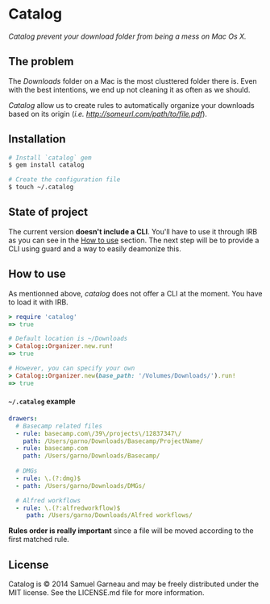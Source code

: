 # Catalog
*Catalog prevent your download folder from being a mess on Mac Os X.*

## The problem

The *Downloads* folder on a Mac is the most clusttered folder there is. Even with the best intentions, we end up not cleaning it as often as we should.

*Catalog* allow us to create rules to automatically organize your downloads based on its origin (*i.e. http://someurl.com/path/to/file.pdf*).

## Installation

```bash
# Install `catalog` gem
$ gem install catalog

# Create the configuration file
$ touch ~/.catalog
```

## State of project

The current version **doesn't include a CLI**. You'll have to use it through IRB as you can see in the [How to use](#how-to-use) section. The next step will be to provide a CLI using guard and a way to easily deamonize this.

## How to use

As mentionned above, *catalog* does not offer a CLI at the moment. You have to load it with IRB.

```ruby
> require 'catalog'
=> true

# Default location is ~/Downloads
> Catalog::Organizer.new.run!
=> true

# However, you can specify your own
> Catalog::Organizer.new(base_path: '/Volumes/Downloads/').run!
=> true
```

#### `~/.catalog` example

```yaml
drawers:
  # Basecamp related files
  - rule: basecamp.com\/39\/projects\/12837347\/
    path: /Users/garno/Downloads/Basecamp/ProjectName/
  - rule: basecamp.com
    path: /Users/garno/Downloads/Basecamp/
  
  # DMGs
  - rule: \.(?:dmg)$
  - path: /Users/garno/Downloads/DMGs/

  # Alfred workflows
  - rule: \.(?:alfredworkflow)$
  	 path: /Users/garno/Downloads/Alfred workflows/
```

**Rules order is really important** since a file will be moved according to the first matched rule.

## License

Catalog is © 2014 Samuel Garneau and may be freely distributed under the MIT license. See the LICENSE.md file for more information.
